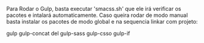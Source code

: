 
Para Rodar o Gulp, basta executar 'smacss.sh' que ele irá verificar os pacotes e intalará automaticamente. Caso queira rodar de modo manual basta instalar os pacotes de modo global e na sequencia linkar com projeto:

gulp
gulp-concat
del
gulp-sass
gulp-csso
gulp-if